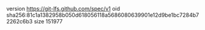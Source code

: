 version https://git-lfs.github.com/spec/v1
oid sha256:81c1a1382958b050d618056118a5686080639901e12d9be1bc7284b72262c6b3
size 151977
